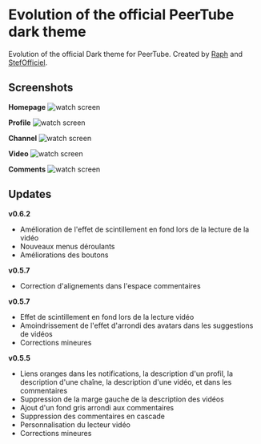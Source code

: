 # Evolution of the official PeerTube dark theme

Evolution of the official Dark theme for PeerTube.
Created by [Raph](https://tooter.social/@raph) and [StefOfficiel](https://mastodon.stefofficiel.me/@stefofficiel).


## Screenshots

**Homepage**
![watch screen](./screens/home.png)

**Profile**
![watch screen](./screens/profile.png)

**Channel**
![watch screen](./screens/channel.png)

**Video**
![watch screen](./screens/video.png)

**Comments**
![watch screen](./screens/comments.png)


## Updates

**v0.6.2**
- Amélioration de l'effet de scintillement en fond lors de la lecture de la vidéo
- Nouveaux menus déroulants
- Améliorations des boutons

**v0.5.7**
- Correction d'alignements dans l'espace commentaires

**v0.5.7**
- Effet de scintillement en fond lors de la lecture vidéo
- Amoindrissement de l'effet d'arrondi des avatars dans les suggestions de vidéos
- Corrections mineures

**v0.5.5**
- Liens oranges dans les notifications, la description d'un profil, la description d'une chaîne, la description d'une vidéo, et dans les commentaires
- Suppression de la marge gauche de la description des vidéos
- Ajout d'un fond gris arrondi aux commentaires
- Suppression des commentaires en cascade
- Personnalisation du lecteur vidéo
- Corrections mineures